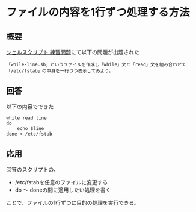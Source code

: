 # ファイルの内容を1行ずつ処理する方法

## 概要

[シェルスクリプト 練習問題](https://eng-entrance.com/linux-plactice-shellscript)にて以下の問題が出題された
```
「while-line.sh」というファイルを作成し「while」文と「read」文を組み合わせて「/etc/fstab」の中身を一行づつ表示してみよう。
```

## 回答

以下の内容でできた
```
while read line
do
    echo $line
done < /etc/fstab
```

## 応用

回答のスクリプトの、

* /etc/fstabを任意のファイルに変更する
* do ～ doneの間に適用したい処理を書く
  
ことで、ファイルの1行ずつに目的の処理を実行できる。
